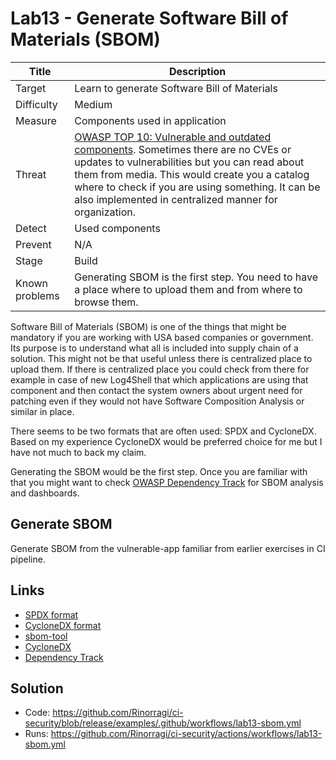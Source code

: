 # Lab13 - Generate Software Bill of Materials (SBOM)

| Title          | Description                                                                                                                                                                                                                                                                                                                                                               |
| -------------- | ------------------------------------------------------------------------------------------------------------------------------------------------------------------------------------------------------------------------------------------------------------------------------------------------------------------------------------------------------------------------- |
| Target         | Learn to generate Software Bill of Materials                                                                                                                                                                                                                                                                                                                              |
| Difficulty     | Medium                                                                                                                                                                                                                                                                                                                                                                    |
| Measure        | Components used in application                                                                                                                                                                                                                                                                                                                                            |
| Threat         | [OWASP TOP 10: Vulnerable and outdated components](https://owasp.org/Top10/A06_2021-Vulnerable_and_Outdated_Components/). Sometimes there are no CVEs or updates to vulnerabilities but you can read about them from media. This would create you a catalog where to check if you are using something. It can be also implemented in centralized manner for organization. |
| Detect         | Used components                                                                                                                                                                                                                                                                                                                                                           |
| Prevent        | N/A                                                                                                                                                                                                                                                                                                                                                                       |
| Stage          | Build                                                                                                                                                                                                                                                                                                                                                                     |
| Known problems | Generating SBOM is the first step. You need to have a place where to upload them and from where to browse them.                                                                                                                                                                                                                                                           |

Software Bill of Materials (SBOM) is one of the things that might be mandatory if you are working with USA based companies or government. Its purpose is to understand what all is included into supply chain of a solution. This might not be that useful unless there is centralized place to upload them. If there is centralized place you could check from there for example in case of new Log4Shell that which applications are using that component and then contact the system owners about urgent need for patching even if they would not have Software Composition Analysis or similar in place.

There seems to be two formats that are often used: SPDX and CycloneDX. Based on my experience CycloneDX would be preferred choice for me but I have not much to back my claim.

Generating the SBOM would be the first step. Once you are familiar with that you might want to check [OWASP Dependency Track](https://dependencytrack.org/) for SBOM analysis and dashboards.

## Generate SBOM

Generate SBOM from the vulnerable-app familiar from earlier exercises in CI pipeline.

## Links

- [SPDX format](https://spdx.dev/learn/overview/)
- [CycloneDX format](https://github.com/CycloneDX/specification)
- [sbom-tool](https://github.com/microsoft/sbom-tool)
- [CycloneDX](https://github.com/CycloneDX/cyclonedx-dotnet)
- [Dependency Track](https://dependencytrack.org/)

## Solution

- Code: <https://github.com/Rinorragi/ci-security/blob/release/examples/.github/workflows/lab13-sbom.yml>
- Runs: <https://github.com/Rinorragi/ci-security/actions/workflows/lab13-sbom.yml>
